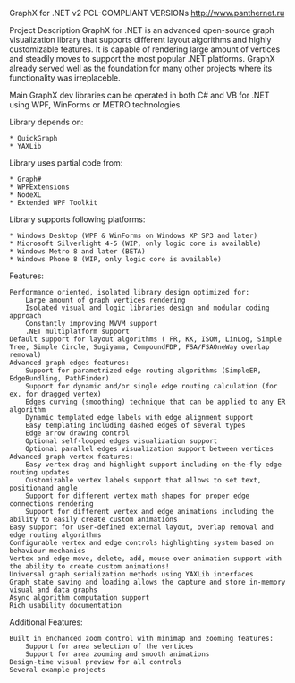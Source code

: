 GraphX for .NET v2 PCL-COMPLIANT VERSIONs
http://www.panthernet.ru

Project Description
GraphX for .NET is an advanced open-source graph visualization library that supports different layout algorithms and highly customizable features. It is capable of rendering large amount of vertices and steadily moves to support the most popular .NET platforms. GraphX already served well as the foundation for many other projects where its functionality was irreplaceble.

Main GraphX dev libraries can be operated in both C# and VB for .NET using WPF, WinForms or METRO technologies.

  Library depends on:
  
    * QuickGraph
    * YAXLib
  
  Library uses partial code from:
  
    * Graph#
    * WPFExtensions
    * NodeXL
    * Extended WPF Toolkit
	
  Library supports following platforms:
  
    * Windows Desktop (WPF & WinForms on Windows XP SP3 and later)
    * Microsoft Silverlight 4-5 (WIP, only logic core is available)
    * Windows Metro 8 and later (BETA)
    * Windows Phone 8 (WIP, only logic core is available)
    
  Features:

    Performance oriented, isolated library design optimized for:
        Large amount of graph vertices rendering
        Isolated visual and logic libraries design and modular coding approach
        Constantly improving MVVM support
        .NET multiplatform support	
    Default support for layout algorithms ( FR, KK, ISOM, LinLog, Simple Tree, Simple Circle, Sugiyama, CompoundFDP, FSA/FSAOneWay overlap removal)
    Advanced graph edges features:
        Support for parametrized edge routing algorithms (SimpleER, EdgeBundling, PathFinder)
        Support for dynamic and/or single edge routing calculation (for ex. for dragged vertex)
        Edges curving (smoothing) technique that can be applied to any ER algorithm
        Dynamic templated edge labels with edge alignment support
        Easy templating including dashed edges of several types
        Edge arrow drawing control
        Optional self-looped edges visualization support
        Optional parallel edges visualization support between vertices
	Advanced graph vertex features:
		Easy vertex drag and highlight support including on-the-fly edge routing updates
		Customizable vertex labels support that allows to set text, positionand angle
		Support for different vertex math shapes for proper edge connections rendering
		Support for different vertex and edge animations including the ability to easily create custom animations
    Easy support for user-defined external layout, overlap removal and edge routing algorithms
    Configurable vertex and edge controls highlighting system based on behaviour mechanics
    Vertex and edge move, delete, add, mouse over animation support with the ability to create custom animations!
    Universal graph serialization methods using YAXLib interfaces
    Graph state saving and loading allows the capture and store in-memory visual and data graphs
    Async algorithm computation support
    Rich usability documentation

  Additional Features:

    Built in enchanced zoom control with minimap and zooming features:
        Support for area selection of the vertices
        Support for area zooming and smooth animations
    Design-time visual preview for all controls
    Several example projects
